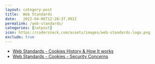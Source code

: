 ```yaml
---
layout: category-post
title:  Web Standards
date:   2022-04-06T12:28:37.991Z
permalink: /web-standards/
categories: [catpost]
icon: https://codersnack.com/assets/images/web-standards-logo.png
exclude: true
---
```

 * [Web Standards - Cookies History & How It works](/web-standards-cookies-history-how-it-works) 
 * [Web Standards - Cookies - Security Concerns](/web-standards-cookies-security-concerns) 
